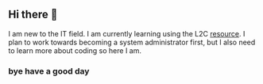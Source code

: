 ## Hi there 👋

I am new to the IT field. I am currently learning using the L2C [resource](https://learntocloud.guide/). I plan to work towards becoming a system administrator first, but I also need to learn more about coding so here I am. 

### bye have a good day

<!--
**cutho99/cutho99** is a ✨ _special_ ✨ repository because its `README.md` (this file) appears on your GitHub profile.
Here are some ideas to get you started:
- 🔭 I’m currently working on ...
- 🌱 I’m currently learning ...
- 👯 I’m looking to collaborate on ...
- 🤔 I’m looking for help with ...
- 💬 Ask me about ...
- 📫 How to reach me: ...
- 😄 Pronouns: ...
- ⚡ Fun fact: ...
-->
